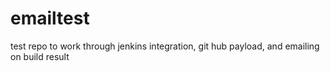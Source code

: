 # emailtest
test repo to work through jenkins integration, git hub payload, and emailing on build result
